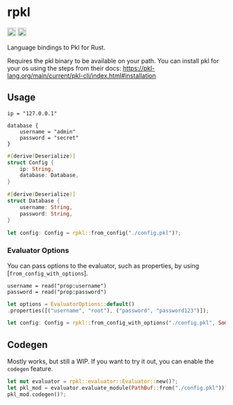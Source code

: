 # rpkl

[<img alt="crates.io" src="https://img.shields.io/crates/v/rpkl?style=for-the-badge&color=fc8d62&logo=rust" height="20" />](https://crates.io/crates/rpkl)
[<img alt="docs.rs" src="https://img.shields.io/badge/docs.rs-rpkl-6b9543?style=for-the-badge&logo=docs.rs&labelColor=555555" height="20">](https://docs.rs/rpkl)

Language bindings to Pkl for Rust.

Requires the pkl binary to be available on your path. You can install pkl for your os using the steps from their docs: <https://pkl-lang.org/main/current/pkl-cli/index.html#installation>

## Usage

```pkl
ip = "127.0.0.1"

database {
    username = "admin"
    password = "secret"
}
```

```rust
#[derive(Deserialize)]
struct Config {
    ip: String,
    database: Database,
}

#[derive(Deserialize)]
struct Database {
    username: String,
    password: String,
}

let config: Config = rpkl::from_config("./config.pkl")?;
```

### Evaluator Options

You can pass options to the evaluator, such as properties, by using [`from_config_with_options`].

```pkl
username = read("prop:username")
password = read("prop:password")
```

```rust
let options = EvaluatorOptions::default()
.properties([("username", "root"), ("password", "password123")]);

let config: Config = rpkl::from_config_with_options("./config.pkl", Some(options))?;
```

## Codegen

Mostly works, but still a WIP. If you want to try it out, you can enable the `codegen` feature.

```rust
let mut evaluator = rpkl::evaluator::Evaluator::new()?;
let pkl_mod = evaluator.evaluate_module(PathBuf::from("./config.pkl"))?;
pkl_mod.codegen()?;
```
